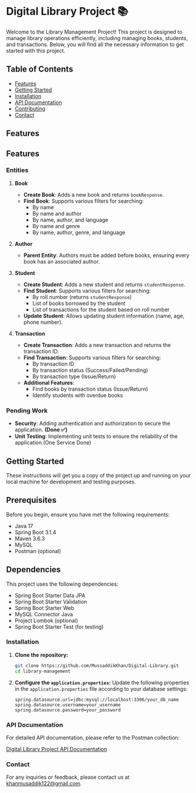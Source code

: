 # Digital Library Project 📚

Welcome to the Library Management Project! This project is designed to manage library operations efficiently, including managing books, students, and transactions. Below, you will find all the necessary information to get started with this project.

## Table of Contents
- [Features](#features)
- [Getting Started](#getting-started)
- [Installation](#installation)
- [API Documentation](#api-documentation)
- [Contributing](#contributing)
- [Contact](#contact)

## Features

## Features

### Entities

1. **Book**
    - **Create Book**: Adds a new book and returns `bookResponse`.
    - **Find Book**: Supports various filters for searching:
        - By name
        - By name and author
        - By name, author, and language
        - By name and genre
        - By name, author, genre, and language

2. **Author**
    - **Parent Entity**: Authors must be added before books, ensuring every book has an associated author.

3. **Student**
    - **Create Student**: Adds a new student and returns `studentResponse`.
    - **Find Student**: Supports various filters for searching:
        - By roll number (returns `studentResponse`)
        - List of books borrowed by the student
        - List of transactions for the student based on roll number
    - **Update Student**: Allows updating student information (name, age, phone number).

4. **Transaction**
    - **Create Transaction**: Adds a new transaction and returns the transaction ID.
    - **Find Transaction**: Supports various filters for searching:
        - By transaction ID
        - By transaction status (Success/Failed/Pending)
        - By transaction type (Issue/Return)
    - **Additional Features**:
        - Find books by transaction status (Issue/Return)
        - Identify students with overdue books

### Pending Work
- **Security**: Adding authentication and authorization to secure the application. **(Done ✅)**
- **Unit Testing**: Implementing unit tests to ensure the reliability of the application.(One Service Done)

## Getting Started

These instructions will get you a copy of the project up and running on your local machine for development and testing purposes.

## Prerequisites

Before you begin, ensure you have met the following requirements:

- Java 17
- Spring Boot 3.1.4
- Maven 3.6.3
- MySQL
- Postman (optional)

## Dependencies

This project uses the following dependencies:

- Spring Boot Starter Data JPA
- Spring Boot Starter Validation
- Spring Boot Starter Web
- MySQL Connector Java
- Project Lombok (optional)
- Spring Boot Starter Test (for testing)

### Installation

1. **Clone the repository:**
   ```bash
   git clone https://github.com/MussaddikKhan/Digital-Library.git
   cd library-management
   ```
 2. **Configure the `application.properties`:** 
 Update the following properties in the `application.properties` file according to your database settings:
    ```properties
    spring.datasource.url=jdbc:mysql://localhost:3306/your_db_name
    spring.datasource.username=your_username
    spring.datasource.password=your_password
    ``` 

### API Documentation

For detailed API documentation, please refer to the Postman collection:

[Digital Library Project API Documentation](https://documenter.getpostman.com/view/29782116/2sA3e1Bq4T)

### Contact

For any inquiries or feedback, please contact us at [khanmusaddik122@gmail.com](mailto:khanmusaddik122@gmail.com).



   

